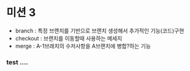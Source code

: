 # 미션 3
* branch : 특정 브랜치를 기반으로 브랜치 생성해서 추가적인 기능(코드)구현
* checkout : 브랜치를 이동할때 사용하는 메세지
* merge : A-1브래치의 수저사항을 A브랜치에 병합?하는 기능


### test .... 